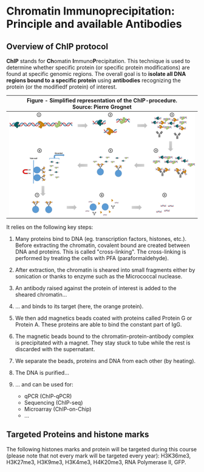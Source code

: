 # Chromatin Immunoprecipitation: Principle and available Antibodies


## Overview of ChIP protocol

**ChIP** stands for **Ch**omatin **I**mmuno**P**recipitation. This technique is used to determine whether specific protein (or specific protein modifications) are found at specific genomic regions. The overall goal is to **isolate all DNA regions bound to a specific protein** using **antibodies** recognizing the protein (or the modifiedf protein) of interest.

|<b>Figure -  Simplified representation of the ChIP-procedure.</b> <BR> Source: Pierre Grognet|
|:--:|
| ![ChIP protocol](Pictures/ChIP.png) |





It relies on the following key steps:

1. Many proteins bind to DNA (eg. transcription factors, histones, etc.). Before extracting the chromatin, covalent bound are created between DNA and proteins. This is called "cross-linking". The cross-linking is performed by treating the cells with PFA (paraformaldehyde).

2. After extraction, the chromatin is sheared into small fragments either by sonication or thanks to enzyme such as the Micrococcal nuclease.

3. An antibody raised against the protein of interest is added to the sheared chromatin...

4. ... and binds to its target (here, the orange protein).

5. We then add magnetics beads coated with proteins called Protein G or Protein A. These proteins are able to bind the constant part of IgG.

6. The magnetic beads bound to the chromatin-protein-antibody complex is precipitated with a magnet. They stay stuck to tube while the rest is discarded with the supernatant.

7. We separate the beads, proteins and DNA from each other (by heating).

8. The DNA is purified...

9. ... and can be used for: 
    - qPCR (ChIP-qPCR)
    - Sequencing (ChIP-seq)
    - Microarray (ChIP-on-Chip)
    - ...



    
## Targeted Proteins and histone marks

The following histones marks and protein will be targeted during this course (please note that not every mark will be targeted every year):
H3K36me3, H3K27me3, H3K9me3, H3K4me3, H4K20me3, RNA Polymerase II, GFP.


